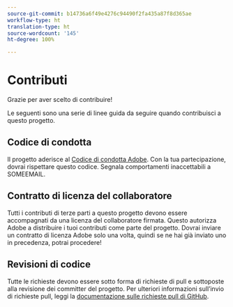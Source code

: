 ```yaml
---
source-git-commit: b14736a6f49e4276c94490f2fa435a87f8d365ae
workflow-type: ht
translation-type: ht
source-wordcount: '145'
ht-degree: 100%

---
```

# Contributi

Grazie per aver scelto di contribuire!

Le seguenti sono una serie di linee guida da seguire quando contribuisci a questo progetto.

## Codice di condotta

Il progetto aderisce al [Codice di condotta Adobe](https://git.corp.adobe.com/OpenSourceAdvisoryBoard/starter-repo/blob/master/CODE_OF_CONDUCT.md). Con la tua partecipazione, dovrai rispettare questo codice. Segnala comportamenti inaccettabili a SOMEEMAIL.

## Contratto di licenza del collaboratore

Tutti i contributi di terze parti a questo progetto devono essere accompagnati da una licenza del collaboratore firmata. Questo autorizza Adobe a distribuire i tuoi contributi come parte del progetto. Dovrai inviare un contratto di licenza Adobe solo una volta, quindi se ne hai già inviato uno in precedenza, potrai procedere!

## Revisioni di codice

Tutte le richieste devono essere sotto forma di richieste di pull e sottoposte alla revisione dei committer del progetto. Per ulteriori informazioni sull’invio di richieste pull, leggi la [documentazione sulle richieste pull di GitHub](https://help.github.com/articles/about-pull-requests/).

